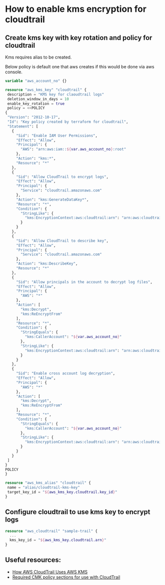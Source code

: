 # How to enable kms encryption for cloudtrail


## Create kms key with key rotation and policy for cloudtrail

Kms requires alias to be created.

Below policy is default one that aws creates if this would be done via aws console.

 ```terraform
variable "aws_account_no" {}

resource "aws_kms_key" "cloudtrail" {
  description = "KMS key for claoudtrail logs"
  deletion_window_in_days = 10
  enable_key_rotation = true
  policy = <<POLICY
{
  "Version": "2012-10-17",
  "Id": "Key policy created by terraform for cloudtrail",
  "Statement": [
    {
      "Sid": "Enable IAM User Permissions",
      "Effect": "Allow",
      "Principal": {
        "AWS": "arn:aws:iam::${var.aws_account_no}:root"
      },
      "Action": "kms:*",
      "Resource": "*"
    },
    {
      "Sid": "Allow CloudTrail to encrypt logs",
      "Effect": "Allow",
      "Principal": {
        "Service": "cloudtrail.amazonaws.com"
      },
      "Action": "kms:GenerateDataKey*",
      "Resource": "*",
      "Condition": {
        "StringLike": {
          "kms:EncryptionContext:aws:cloudtrail:arn": "arn:aws:cloudtrail:*:${var.aws_account_no}:trail/*"
        }
      }
    },
    {
      "Sid": "Allow CloudTrail to describe key",
      "Effect": "Allow",
      "Principal": {
        "Service": "cloudtrail.amazonaws.com"
      },
      "Action": "kms:DescribeKey",
      "Resource": "*"
    },
    {
      "Sid": "Allow principals in the account to decrypt log files",
      "Effect": "Allow",
      "Principal": {
        "AWS": "*"
      },
      "Action": [
        "kms:Decrypt",
        "kms:ReEncryptFrom"
      ],
      "Resource": "*",
      "Condition": {
        "StringEquals": {
          "kms:CallerAccount": "${var.aws_account_no}"
        },
        "StringLike": {
          "kms:EncryptionContext:aws:cloudtrail:arn": "arn:aws:cloudtrail:*:${var.aws_account_no}:trail/*"
        }
      }
    },
    {
      "Sid": "Enable cross account log decryption",
      "Effect": "Allow",
      "Principal": {
        "AWS": "*"
      },
      "Action": [
        "kms:Decrypt",
        "kms:ReEncryptFrom"
      ],
      "Resource": "*",
      "Condition": {
        "StringEquals": {
          "kms:CallerAccount": "${var.aws_account_no}"
        },
        "StringLike": {
          "kms:EncryptionContext:aws:cloudtrail:arn": "arn:aws:cloudtrail:*:${var.aws_account_no}:trail/*"
        }
      }
    }
  ]
}
POLICY
}

resource "aws_kms_alias" "cloudtrail" {
  name = "alias/cloudtrail-kms-key"
  target_key_id = "${aws_kms_key.cloudtrail.key_id}"
}
 ```

## Configure cloudtrail to use kms key to encrypt logs

```terraform
resource "aws_cloudtrail" "sample-trail" {
  ...
  kms_key_id = "${aws_kms_key.cloudtrail.arn}"
}
```

## Useful resources:

* [How AWS CloudTrail Uses AWS KMS](http://docs.aws.amazon.com/kms/latest/developerguide/services-cloudtrail.html)
* [Required CMK policy sections for use with CloudTrail](http://docs.aws.amazon.com/awscloudtrail/latest/userguide/create-kms-key-policy-for-cloudtrail-policy-sections.html)
